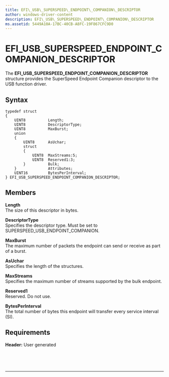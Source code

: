 ```yaml
---
title: EFI\_USB\_SUPERSPEED\_ENDPOINT\_COMPANION\_DESCRIPTOR
author: windows-driver-content
description: EFI\_USB\_SUPERSPEED\_ENDPOINT\_COMPANION\_DESCRIPTOR
ms.assetid: 5449A10A-17BC-40CB-A8FC-19F867CFC9D0
---
```


# EFI\_USB\_SUPERSPEED\_ENDPOINT\_COMPANION\_DESCRIPTOR


The **EFI\_USB\_SUPERSPEED\_ENDPOINT\_COMPANION\_DESCRIPTOR** structure provides the SuperSpeed Endpoint Companion descriptor to the USB function driver.

## Syntax


``` syntax
typedef struct
{
    UINT8          Length;
    UINT8          DescriptorType;
    UINT8          MaxBurst;
    union
    {
        UINT8      AsUchar;
        struct
        {
            UINT8  MaxStreams:5;
            UINT8  Reserved1:3;
        }          Bulk;
    }              Attributes;
    UINT16         BytesPerInterval;
} EFI_USB_SUPERSPEED_ENDPOINT_COMPANION_DESCRIPTOR;
```

## Members


<a href="" id="length"></a>**Length**  
The size of this descriptor in bytes.

<a href="" id="descriptortype"></a>**DescriptorType**  
Specifies the descriptor type. Must be set to SUPERSPEED\_USB\_ENDPOINT\_COMPANION.

<a href="" id="maxburst"></a>**MaxBurst**  
The maximum number of packets the endpoint can send or receive as part of a burst.

<a href="" id="asuchar"></a>**AsUchar**  
Specifies the length of the structures.

<a href="" id="maxstreams"></a>**MaxStreams**  
Specifies the maximum number of streams supported by the bulk endpoint.

<a href="" id="reserved1"></a>**Reserved1**  
Reserved. Do not use.

<a href="" id="bytesperinterval"></a>**BytesPerInterval**  
The total number of bytes this endpoint will transfer every service interval (SI).

## Requirements


**Header:** User generated

 

 


--------------------


